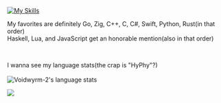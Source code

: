 [![My Skills](https://skillicons.dev/icons?i=go,cs,swift,ruby,ts,git,kotlin,py,rust,js,html,css,lua,neovim,vscode,apple,windows,npm,nodejs,idea,haskell,c,cpp,zig,blender)](https://skillicons.dev)
<br>

My favorites are definitely Go, Zig, C++, C, C#, Swift, Python, Rust(in that order)<br>
Haskell, Lua, and JavaScript get an honorable mention(also in that order)


<br>

I wanna see my language stats(the crap is "HyPhy"?)<br><br>
![Voidwyrm-2's language stats](https://github-readme-stats.vercel.app/api/top-langs/?username=voidwyrm-2&layout=compact&theme=synthwave&langs_count=20)


<p align="left">
	<img src="https://raw.githubusercontent.com/catppuccin/catppuccin/main/assets/footers/gray0_ctp_on_line.svg?sanitize=true" />
</p>
<!--https://github.com/catppuccin-->
